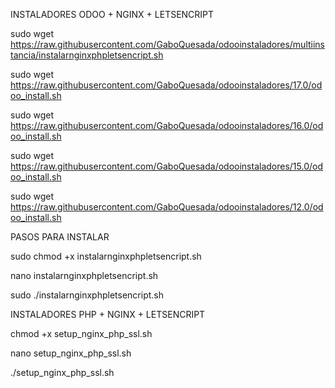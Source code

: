 INSTALADORES ODOO + NGINX + LETSENCRIPT

sudo wget https://raw.githubusercontent.com/GaboQuesada/odooinstaladores/multiinstancia/instalarnginxphpletsencript.sh

sudo wget https://raw.githubusercontent.com/GaboQuesada/odooinstaladores/17.0/odoo_install.sh

sudo wget https://raw.githubusercontent.com/GaboQuesada/odooinstaladores/16.0/odoo_install.sh

sudo wget https://raw.githubusercontent.com/GaboQuesada/odooinstaladores/15.0/odoo_install.sh

sudo wget https://raw.githubusercontent.com/GaboQuesada/odooinstaladores/12.0/odoo_install.sh




PASOS PARA INSTALAR

sudo chmod +x instalarnginxphpletsencript.sh		

nano instalarnginxphpletsencript.sh		

sudo ./instalarnginxphpletsencript.sh

INSTALADORES PHP + NGINX + LETSENCRIPT

chmod +x setup_nginx_php_ssl.sh

nano setup_nginx_php_ssl.sh

./setup_nginx_php_ssl.sh





